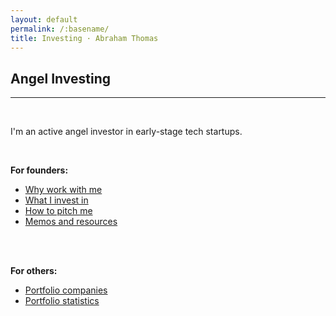 ```yaml
---
layout: default
permalink: /:basename/
title: Investing · Abraham Thomas
---
```


## Angel Investing

----

<br/> 

I'm an active angel investor in early-stage tech startups.

<br/>

**For founders:**
* [Why work with me](/why-me)  
* [What I invest in](/angel-criteria)  
* [How to pitch me](/pitch-me)  
* [Memos and resources](/memos)  

<br/>
<br/>


**For others:**
* [Portfolio companies](/portfolio-new)
* [Portfolio statistics](/portfolio-statistics)
<!--* [Investment themes and ideas](/thesis)-->
<!--* Investment memos-->
<!--* [Co-investing with me](/coinvest)-->


<br/>
<br/>
<br/>
<br/>



<!--

* Investing in 2020
* The accidental trader
* Why I quit my hedge fund job
* The data revolution in finance


I've been on "both sides of the table" in both public and private markets.

In public markets, I was a portfolio manager at Simplex, a large hedge fund; I then co-founded Quandl, a data startup whose customers are hedge funds and fintechs.

In private markets, I raised $20M in venture capital for Quandl prior to our successful acquisition by Nasdaq; I also invest in and mentor other founders as an angel.


I like to think these experiences give me useful perspective on multiple intersecting worlds: capital markets, technology and entrepreneurship. 

-->
